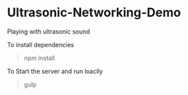 # Ultrasonic-Networking-Demo
Playing with ultrasonic sound

To install dependencies

>npm install

To Start the server and run loaclly

>gulp

